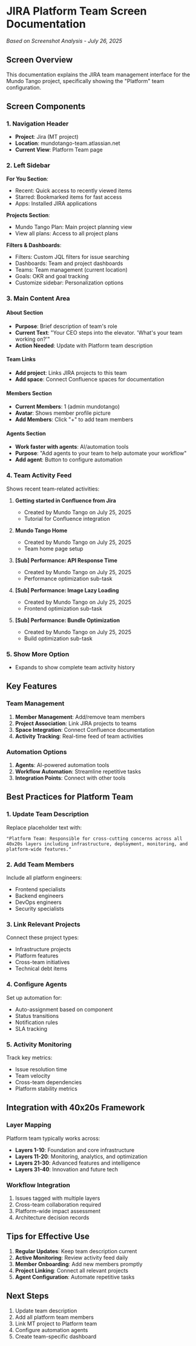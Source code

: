 # JIRA Platform Team Screen Documentation
*Based on Screenshot Analysis - July 26, 2025*

## Screen Overview
This documentation explains the JIRA team management interface for the Mundo Tango project, specifically showing the "Platform" team configuration.

## Screen Components

### 1. Navigation Header
- **Project**: Jira (MT project)
- **Location**: mundotango-team.atlassian.net
- **Current View**: Platform Team page

### 2. Left Sidebar
**For You Section**:
- Recent: Quick access to recently viewed items
- Starred: Bookmarked items for fast access
- Apps: Installed JIRA applications

**Projects Section**:
- Mundo Tango Plan: Main project planning view
- View all plans: Access to all project plans

**Filters & Dashboards**:
- Filters: Custom JQL filters for issue searching
- Dashboards: Team and project dashboards
- Teams: Team management (current location)
- Goals: OKR and goal tracking
- Customize sidebar: Personalization options

### 3. Main Content Area

#### About Section
- **Purpose**: Brief description of team's role
- **Current Text**: "Your CEO steps into the elevator. 'What's your team working on?'"
- **Action Needed**: Update with Platform team description

#### Team Links
- **Add project**: Links JIRA projects to this team
- **Add space**: Connect Confluence spaces for documentation

#### Members Section
- **Current Members**: 1 (admin mundotango)
- **Avatar**: Shows member profile picture
- **Add Members**: Click "+" to add team members

#### Agents Section
- **Work faster with agents**: AI/automation tools
- **Purpose**: "Add agents to your team to help automate your workflow"
- **Add agent**: Button to configure automation

### 4. Team Activity Feed
Shows recent team-related activities:

1. **Getting started in Confluence from Jira**
   - Created by Mundo Tango on July 25, 2025
   - Tutorial for Confluence integration

2. **Mundo Tango Home**
   - Created by Mundo Tango on July 25, 2025
   - Team home page setup

3. **[Sub] Performance: API Response Time**
   - Created by Mundo Tango on July 25, 2025
   - Performance optimization sub-task

4. **[Sub] Performance: Image Lazy Loading**
   - Created by Mundo Tango on July 25, 2025
   - Frontend optimization sub-task

5. **[Sub] Performance: Bundle Optimization**
   - Created by Mundo Tango on July 25, 2025
   - Build optimization sub-task

### 5. Show More Option
- Expands to show complete team activity history

## Key Features

### Team Management
1. **Member Management**: Add/remove team members
2. **Project Association**: Link JIRA projects to teams
3. **Space Integration**: Connect Confluence documentation
4. **Activity Tracking**: Real-time feed of team activities

### Automation Options
1. **Agents**: AI-powered automation tools
2. **Workflow Automation**: Streamline repetitive tasks
3. **Integration Points**: Connect with other tools

## Best Practices for Platform Team

### 1. Update Team Description
Replace placeholder text with:
```
"Platform Team: Responsible for cross-cutting concerns across all 40x20s layers including infrastructure, deployment, monitoring, and platform-wide features."
```

### 2. Add Team Members
Include all platform engineers:
- Frontend specialists
- Backend engineers
- DevOps engineers
- Security specialists

### 3. Link Relevant Projects
Connect these project types:
- Infrastructure projects
- Platform features
- Cross-team initiatives
- Technical debt items

### 4. Configure Agents
Set up automation for:
- Auto-assignment based on component
- Status transitions
- Notification rules
- SLA tracking

### 5. Activity Monitoring
Track key metrics:
- Issue resolution time
- Team velocity
- Cross-team dependencies
- Platform stability metrics

## Integration with 40x20s Framework

### Layer Mapping
Platform team typically works across:
- **Layers 1-10**: Foundation and core infrastructure
- **Layers 11-20**: Monitoring, analytics, and optimization
- **Layers 21-30**: Advanced features and intelligence
- **Layers 31-40**: Innovation and future tech

### Workflow Integration
1. Issues tagged with multiple layers
2. Cross-team collaboration required
3. Platform-wide impact assessment
4. Architecture decision records

## Tips for Effective Use

1. **Regular Updates**: Keep team description current
2. **Active Monitoring**: Review activity feed daily
3. **Member Onboarding**: Add new members promptly
4. **Project Linking**: Connect all relevant projects
5. **Agent Configuration**: Automate repetitive tasks

## Next Steps
1. Update team description
2. Add all platform team members
3. Link MT project to Platform team
4. Configure automation agents
5. Create team-specific dashboard